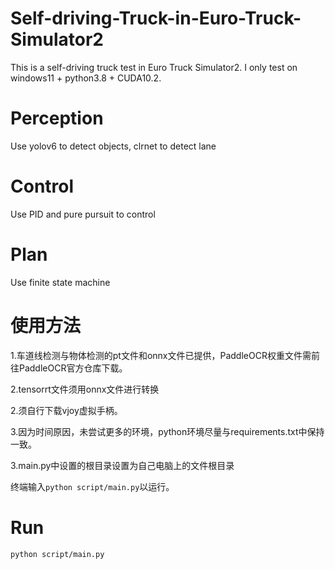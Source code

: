 # Self-driving-Truck-in-Euro-Truck-Simulator2
This is a self-driving truck test in Euro Truck Simulator2. I only test on windows11 + python3.8 + CUDA10.2.

# Perception
Use yolov6 to detect objects, clrnet to detect lane

# Control
Use PID and pure pursuit to control

# Plan
Use finite state machine


# 使用方法
1.车道线检测与物体检测的pt文件和onnx文件已提供，PaddleOCR权重文件需前往PaddleOCR官方仓库下载。

2.tensorrt文件须用onnx文件进行转换

2.须自行下载vjoy虚拟手柄。

3.因为时间原因，未尝试更多的环境，python环境尽量与requirements.txt中保持一致。

3.main.py中设置的根目录设置为自己电脑上的文件根目录

终端输入`python script/main.py`以运行。

# Run
`python script/main.py`
